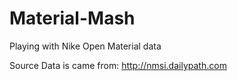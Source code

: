 Material-Mash
=============

Playing with Nike Open Material data

Source Data is came from: http://nmsi.dailypath.com